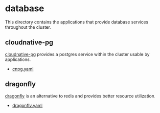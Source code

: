 # database
This directory contains the applications that provide database services throughout the cluster.

## cloudnative-pg

[cloudnative-pg](https://cloudnative-pg.io/) provides a postgres service within the cluster usable by applications.

* [cnpg.yaml](./cloudnative-pg/ks.yaml)

## dragonfly

[dragonfly](https://www.dragonflydb.io/) is an alternative to redis and provides better resource utilization.

* [dragonfly.yaml](./dragonfly/ks.yaml)
